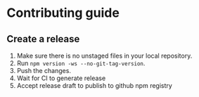 # Contributing guide

## Create a release

1. Make sure there is no unstaged files in your local repository.
2. Run `npm version -ws --no-git-tag-version`.
3. Push the changes.
4. Wait for CI to generate release
5. Accept release draft to publish to github npm registry
